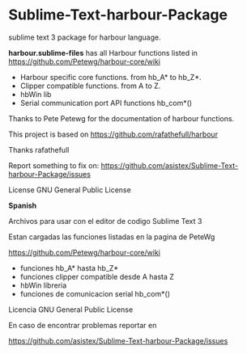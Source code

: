 # Sublime-Text-harbour-Package
sublime text 3 package for harbour language. 

**harbour.sublime-files** has all Harbour functions listed in
https://github.com/Petewg/harbour-core/wiki
 
* Harbour specific core functions. from hb_A* to hb_Z*.
* Clipper compatible functions. from A to Z.
* hbWin lib
* Serial communication port API functions hb_com*()

Thanks to Pete Petewg for the documentation of harbour functions.

This project is based on https://github.com/rafathefull/harbour

Thanks rafathefull

Report something to fix on:
https://github.com/asistex/Sublime-Text-harbour-Package/issues

License GNU General Public License

**Spanish**

Archivos para usar con el editor de codigo Sublime Text 3

Estan cargadas las funciones listadas en la pagina de PeteWg

https://github.com/Petewg/harbour-core/wiki

* funciones hb_A* hasta hb_Z* 
* funciones clipper compatible desde A hasta Z
* hbWin libreria
* funciones de comunicacion serial hb_com*()

Licencia GNU General Public License

En caso de encontrar problemas reportar en 

https://github.com/asistex/Sublime-Text-harbour-Package/issues
